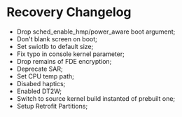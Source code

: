# Recovery Changelog
*  Drop sched_enable_hmp/power_aware boot argument;
*  Don't blank screen on boot;
*  Set swiotlb to default size;
*  Fix typo in console kernel parameter;
*  Drop remains of FDE encryption;
*  Deprecate SAR;
*  Set CPU temp path;
*  Disabed haptics;
*  Enabled DT2W;
*  Switch to source kernel build instanted of prebuilt one;
*  Setup Retrofit Partitions;
